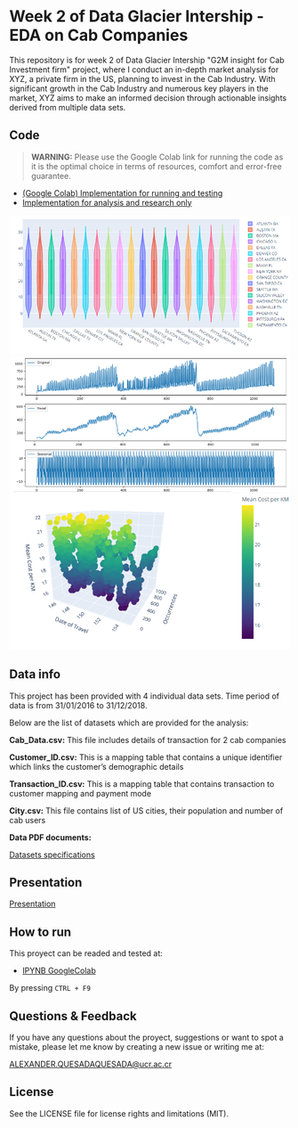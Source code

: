 # Week 2 of Data Glacier Intership - EDA on Cab Companies

This repository is for week 2 of Data Glacier Intership "G2M insight for Cab Investment firm" project, where I conduct an in-depth market analysis for XYZ, a private firm in the US, planning to invest in the Cab Industry. With significant growth in the Cab Industry and numerous key players in the market, XYZ aims to make an informed decision through actionable insights derived from multiple data sets.


## Code

> **WARNING:** Please use the Google Colab link for running the code as it is the optimal choice in terms of resources, comfort and error-free guarantee.

- [(Google Colab) Implementation for running and testing](https://colab.research.google.com/drive/1_Wu21FzmnHz92wLfQwCLBFe8qbcls89C?usp=sharing)
- [Implementation for analysis and research only](src/Week_2.ipynb)
  
![img1](figures/plot1.png)
![img2](figures/plot2.png)
![img3](figures/plot3.png)

## Data info

This project has been provided with 4 individual data sets. Time period of data is from 31/01/2016 to 31/12/2018.

Below are the list of datasets which are provided for the analysis:

**Cab_Data.csv:** This file includes details of transaction for 2 cab companies

**Customer_ID.csv:** This is a mapping table that contains a unique identifier which links the customer’s demographic details

**Transaction_ID.csv:** This is a mapping table that contains transaction to customer mapping and payment mode

**City.csv:** This file contains list of US cities, their population and number of cab users

**Data PDF documents:**

[Datasets specifications](data_pdfs/)

## Presentation

[Presentation](presentation_pdf/...)

## How to run

This proyect can be readed and tested at:

* [IPYNB GoogleColab](https://colab.research.google.com/drive/1_Wu21FzmnHz92wLfQwCLBFe8qbcls89C?usp=sharing)

By pressing ``CTRL + F9``

## Questions & Feedback

If you have any questions about the proyect, suggestions or want to spot a mistake, please let me know by creating a new issue or writing me at:

<ALEXANDER.QUESADAQUESADA@ucr.ac.cr>

## License

See the LICENSE file for license rights and limitations (MIT).

